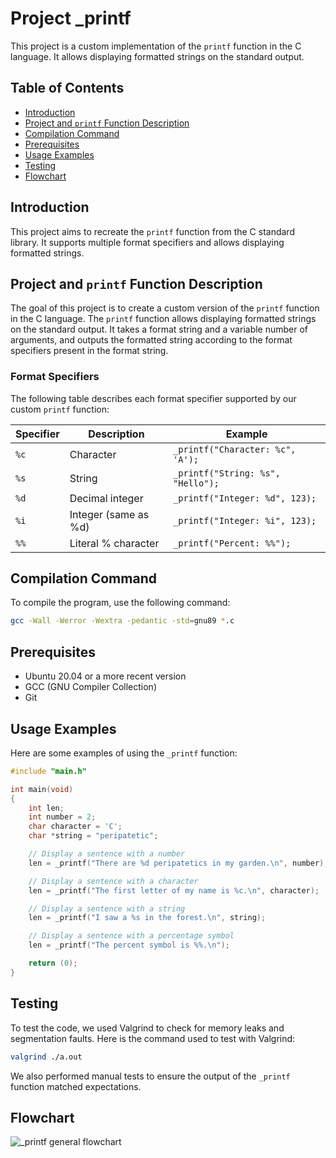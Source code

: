 # Project _printf
This project is a custom implementation of the `printf` function in the C language. It allows displaying formatted strings on the standard output.

## Table of Contents
- [Introduction](#introduction)
- [Project and `printf` Function Description](#project-and-printf-function-description)
- [Compilation Command](#compilation-command)
- [Prerequisites](#prerequisites)
- [Usage Examples](#usage-examples)
- [Testing](#testing)
- [Flowchart](#flowchart)

## Introduction
This project aims to recreate the `printf` function from the C standard library. It supports multiple format specifiers and allows displaying formatted strings.

## Project and `printf` Function Description
The goal of this project is to create a custom version of the `printf` function in the C language. The `printf` function allows displaying formatted strings on the standard output. It takes a format string and a variable number of arguments, and outputs the formatted string according to the format specifiers present in the format string.

### Format Specifiers
The following table describes each format specifier supported by our custom `printf` function:

| Specifier | Description                       | Example                      |
|-----------|-----------------------------------|------------------------------|
| `%c`      | Character                         | `_printf("Character: %c", 'A');` |
| `%s`      | String                            | `_printf("String: %s", "Hello");` |
| `%d`      | Decimal integer                   | `_printf("Integer: %d", 123);` |
| `%i`      | Integer (same as %d)              | `_printf("Integer: %i", 123);` |
| `%%`      | Literal % character               | `_printf("Percent: %%");`     |

## Compilation Command
To compile the program, use the following command:
```sh
gcc -Wall -Werror -Wextra -pedantic -std=gnu89 *.c
```

## Prerequisites
- Ubuntu 20.04 or a more recent version
- GCC (GNU Compiler Collection)
- Git

## Usage Examples
Here are some examples of using the `_printf` function:
```c
#include "main.h"

int main(void)
{
    int len;
    int number = 2;
    char character = 'C';
    char *string = "peripatetic";

    // Display a sentence with a number
    len = _printf("There are %d peripatetics in my garden.\n", number);

    // Display a sentence with a character
    len = _printf("The first letter of my name is %c.\n", character);

    // Display a sentence with a string
    len = _printf("I saw a %s in the forest.\n", string);

    // Display a sentence with a percentage symbol
    len = _printf("The percent symbol is %%.\n");

    return (0);
}
```

## Testing
To test the code, we used Valgrind to check for memory leaks and segmentation faults. Here is the command used to test with Valgrind:
```sh
valgrind ./a.out
```
We also performed manual tests to ensure the output of the `_printf` function matched expectations.


## Flowchart
![_printf general flowchart](https://github.com/GenXwater/holbertonschool-printf/blob/a8c0e5b10f05a7d2da550e3ef2c2ae795893fee4/%20_printf_general_flowchart.drawio)
